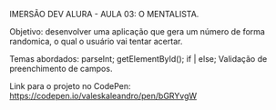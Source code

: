 IMERSÃO DEV ALURA - AULA 03: O MENTALISTA.

Objetivo: desenvolver uma aplicação que gera um número de forma randomica, o qual o usuário vai tentar acertar.

Temas abordados:
    parseInt;
    getElementById();
    if | else;
    Validação de preenchimento de campos.

Link para o projeto no CodePen: https://codepen.io/valeskaleandro/pen/bGRYvgW